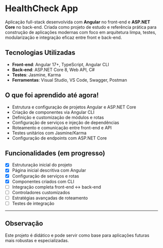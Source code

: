 # HealthCheck App

Aplicação full-stack desenvolvida com **Angular** no front-end e **ASP.NET Core** no back-end. Criada como projeto de estudo e referência prática para construção de aplicações modernas com foco em arquitetura limpa, testes, modularização e integração eficaz entre front e back-end.

## Tecnologias Utilizadas

- **Front-end**: Angular 17+, TypeScript, Angular CLI
- **Back-end**: ASP.NET Core 8, Web API, C#
- **Testes**: Jasmine, Karma
- **Ferramentas**: Visual Studio, VS Code, Swagger, Postman

## O que foi aprendido até agora!

- Estrutura e configuração de projetos Angular e ASP.NET Core
- Criação de componentes via Angular CLI
- Definição e customização de módulos e rotas
- Configuração de serviços e injeção de dependências
- Roteamento e comunicação entre front-end e API
- Testes unitários com Jasmine/Karma
- Configuração de endpoints com ASP.NET Core

## Funcionalidades (em progresso)

- [x] Estruturação inicial do projeto
- [x] Página inicial descritiva com Angular
- [x] Configuração de serviços e rotas
- [x] Componentes criados com CLI
- [ ] Integração completa front-end ↔ back-end
- [ ] Controladores customizados
- [ ] Estratégias avançadas de roteamento
- [ ] Testes de integração

---

## Observação

Este projeto é didático e pode servir como base para aplicações futuras mais robustas e especializadas.
